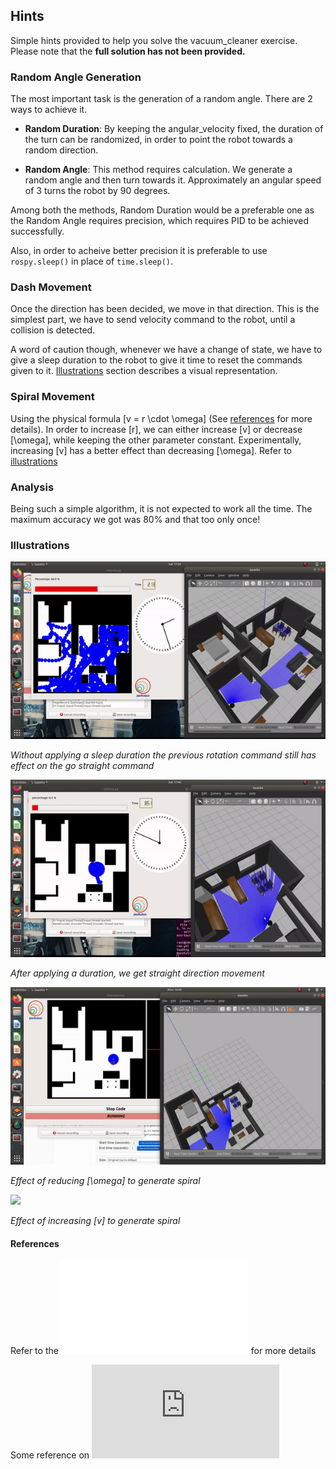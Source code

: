 ## Hints
Simple hints provided to help you solve the vacuum_cleaner exercise. Please note that the **full solution has not been provided.**

### Random Angle Generation
The most important task is the generation of a random angle. There are 2 ways to achieve it.

- **Random Duration**: By keeping the angular_velocity fixed, the duration of the turn can be randomized, in order to point the robot towards a random direction.

- **Random Angle**: This method requires calculation. We generate a random angle and then turn towards it. Approximately an angular speed of 3 turns the robot by 90 degrees.

Among both the methods, Random Duration would be a preferable one as the Random Angle requires precision, which requires PID to be achieved successfully.

Also, in order to acheive better precision it is preferable to use ```rospy.sleep()``` in place of ```time.sleep()```. 

### Dash Movement
Once the direction has been decided, we move in that direction. This is the simplest part, we have to send velocity command to the robot, until a collision is detected.

A word of caution though, whenever we have a change of state, we have to give a sleep duration to the robot to give it time to reset the commands given to it. [Illustrations](#Illustrations) section describes a visual representation.

### Spiral Movement
Using the physical formula \[v = r \cdot \omega\] (See [references](#References) for more details). In order to increase \[r], we can either increase \[v] or decrease \[\omega\], while keeping the other parameter constant. Experimentally, increasing \[v] has a better effect than decreasing \[\omega\]. Refer to [illustrations](#Illustrations)

### Analysis
Being such a simple algorithm, it is not expected to work all the time. The maximum accuracy we got was 80% and that too only once!

### Illustrations
![](./assets/without_duration.gif) 

*Without applying a sleep duration the previous rotation command still has effect on the go straight command*

![](./assets/duration.gif)

*After applying a duration, we get straight direction movement*

![](./assets/reduce_omega.gif)

*Effect of reducing \[\omega\] to generate spiral*

![](./assets/increase_v.gif)

*Effect of increasing \[v] to generate spiral*

#### References
Refer to the ![Theory](./THEORY.md) for more details

Some reference on ![Angular Motion](https://www.brown.edu/Departments/Engineering/Courses/En4/notes_old/angular/Angular.html)
